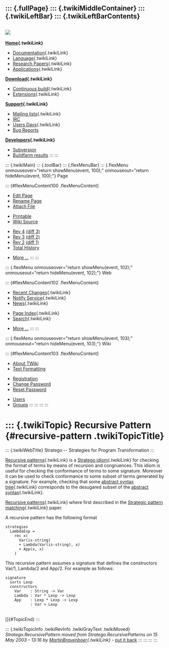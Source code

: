 ::: {.fullPage}
::: {.twikiMiddleContainer}
::: {.twikiLeftBar}
::: {.twikiLeftBarContents}
  ----------------------------------------------------------------------------------
  [![](../pub/Stratego/StrategoLogo/StrategoLogoTextlessWhite-100px.png)](WebHome)
  ----------------------------------------------------------------------------------

**[Home](WebHome){.twikiLink}**

-   [Documentation](StrategoDocumentation){.twikiLink}
-   [Language](StrategoLanguage){.twikiLink}
-   [Research Papers](StrategoPublications){.twikiLink}
-   [Applications](StrategoApplication){.twikiLink}

**[Download](StrategoDownload){.twikiLink}**

-   [Continuous build](ContinuousBuild){.twikiLink}
-   [Extensions](AdditionalPackageDownload){.twikiLink}

**[Support](StrategoSupport){.twikiLink}**

-   [Mailing lists](MailingList){.twikiLink}
-   [IRC](irc://irc.freenode.net/#stratego)
-   [Users Days](StrategoUsersDay){.twikiLink}
-   [Bug Reports](http://yellowgrass.org/project/StrategoXT)

**[Developers](StrategoDev){.twikiLink}**

-   [Subversion](https://svn.strategoxt.org/repos/StrategoXT/strategoxt/trunk)
-   [Buildfarm
    results](http://hydra.nixos.org/jobset/strategoxt/strategoxt-release/all)
:::
:::

::: {.twikiMain}
::: {.toolBar}
::: {.flexMenuBar}
::: {.flexMenu onmouseover="return showMenu(event, 100);" onmouseout="return hideMenu(event, 100);"}
Page

::: {#flexMenuContent100 .flexMenuContent}
-   [Edit
    Page](http://www.program-transformation.org/edit/Stratego/RecursivePattern?t=1536825662)
-   [Rename
    Page](http://www.program-transformation.org/rename/Stratego/RecursivePattern)
-   [Attach
    File](http://www.program-transformation.org/attach/Stratego/RecursivePattern)

<!-- -->

-   [Printable](http://www.program-transformation.org/view/Stratego/RecursivePattern?skin=print.pattern)
-   [Wiki
    Source](http://www.program-transformation.org/view/Stratego/RecursivePattern?skin=text&raw=on&contenttype=text/plain)

<!-- -->

-   [Rev
    4](http://www.program-transformation.org/view/Stratego/RecursivePattern?rev=1.4)
    [(diff 3)](http://www.program-transformation.org/rdiff/Stratego/RecursivePattern?rev1=1.4&rev2=1.3)
-   [Rev
    3](http://www.program-transformation.org/view/Stratego/RecursivePattern?rev=1.3)
    [(diff 2)](http://www.program-transformation.org/rdiff/Stratego/RecursivePattern?rev1=1.3&rev2=1.2)
-   [Rev
    2](http://www.program-transformation.org/view/Stratego/RecursivePattern?rev=1.2)
    [(diff 1)](http://www.program-transformation.org/rdiff/Stratego/RecursivePattern?rev1=1.2&rev2=1.1)
-   [Total
    History](http://www.program-transformation.org/rdiff/Stratego/RecursivePattern)

<!-- -->

-   [More
    \...](http://www.program-transformation.org/oops/Stratego/RecursivePattern?template=oopsmore&param1=1.4&param2=1.4)
:::
:::

::: {.flexMenu onmouseover="return showMenu(event, 102);" onmouseout="return hideMenu(event, 102);"}
Web

::: {#flexMenuContent102 .flexMenuContent}
-   [Recent Changes](WebChanges){.twikiLink}
-   [Notify Service](WebNotify){.twikiLink}
-   [News](WebNews){.twikiLink}

<!-- -->

-   [Page Index](WebIndex){.twikiLink}
-   [Search](WebSearch){.twikiLink}

<!-- -->

-   [More
    \...](http://www.program-transformation.org/oops/Stratego/RecursivePattern?template=oopsmore&param1=1.4&param2=1.4)
:::
:::

::: {.flexMenu onmouseover="return showMenu(event, 103);" onmouseout="return hideMenu(event, 103);"}
Wiki

::: {#flexMenuContent103 .flexMenuContent}
-   [About
    TWiki](http://www.program-transformation.org/view/TWiki/WebHome)
-   [Text
    Formatting](http://www.program-transformation.org/view/TWiki/TextFormattingRules)

<!-- -->

-   [Registration](http://www.program-transformation.org/view/TWiki/TWikiRegistration)
-   [Change
    Password](http://www.program-transformation.org/view/TWiki/ChangePassword)
-   [Reset
    Password](http://www.program-transformation.org/view/TWiki/ResetPassword)

<!-- -->

-   [Users](http://www.program-transformation.org/view/Main/TWikiUsers)
-   [Groups](http://www.program-transformation.org/view/Main/TWikiGroups)
:::
:::
:::
:::

::: {.twikiTopic}
Recursive Pattern {#recursive-pattern .twikiTopicTitle}
=================

::: {.twikiWebTitle}
Stratego \-- Strategies for Program Transformation
:::

[Recursive patterns](RecursivePattern){.twikiLink} is a [Stratego
idiom](StrategoIdiom){.twikiLink} for checking the format of terms by
means of recursion and congruences. This idiom is useful for checking
the conformance of terms to some signature. Moreover it can be used to
check conformance to some subset of terms generated by a signature. For
example, checking that some [abstract syntax
tree](AbstractSyntaxTree){.twikiLink} corresponds to the desugared
subset of the [abstract syntax](AbstractSyntax){.twikiLink}.

[Recursive patterns](RecursivePattern){.twikiLink} where first described
in the [Strategic pattern
matching](StrategicPatternMatching){.twikiLink} paper.

A recursive pattern has the following format

    strategies
      LambdaExp =
        rec x(
          Var(is-string)
          + Lambda(Var(is-string), x)
          + App(x, x)
        )

This recursive pattern assumes a signature that defines the constructors
Var/1, Lambda/2 and App/2. For example as follows:

    signature
      sorts Lexp
      constructors
        Var    : String -> Var
        Lambda : Var * Lexp -> Lexp
        App    : Lexp * Lexp -> Lexp
               : Var > Lexp

\
[]{#TopicEnd}
:::

::: {.twikiTopicInfo .twikiRevInfo .twikiGrayText .twikiMoved}
*Stratego.RecursivePattern moved from Stratego.RecursivePatterns on 15
May 2003 - 13:16 by
[MartinBravenboer](../Main/MartinBravenboer){.twikiLink}* - [put it
back](http://www.program-transformation.org/rename/Stratego/RecursivePattern?newweb=Stratego&newtopic=RecursivePatterns&confirm=on "Click to move topic back to previous location, with option to change references.")
:::
:::
:::
:::
